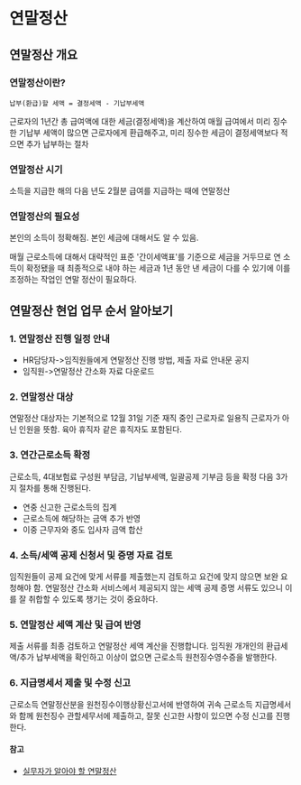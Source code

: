 # 연말정산
## 연말정산 개요
### 연말정산이란?
`납부(환급)할 세액 = 결정세액 - 기납부세액`

근로자의 1년간 총 급여액에 대한 세금(결정세액)을 계산하여 매월 급여에서 미리 징수한 기납부 세액이
많으면 근로자에게 환급해주고, 미리 징수한 세금이 결정세액보다 적으면 추가 납부하는 절차

### 연말정산 시기
소득을 지급한 해의 다음 년도 2월분 급여를 지급하는 때에 연말정산

### 연말정산의 필요성

본인의 소득이 정확해짐. 본인 세금에 대해서도 알 수 있음.

매월 근로소득에 대해서 대략적인 표준 '간이세액표'를 기준으로 세금을 거두므로 연 소득이 확정됐을 때
최종적으로 내야 하는 세금과 1년 동안 낸 세금이 다를 수 있기에 이를 조정하는 작업인 연말 정산이 필요하다.


## 연말정산 현업 업무 순서 알아보기

### 1. 연말정산 진행 일정 안내
- HR담당자->임직원들에게 연말정산 진행 방법, 제출 자료 안내문 공지
- 임직원->연말정산 간소화 자료 다운로드

### 2. 연말정산 대상
연말정산 대상자는 기본적으로 12월 31일 기준 재직 중인 근로자로 일용직
근로자가 아닌 인원을 뜻함. 육아 휴직자 같은 휴직자도 포함된다.

### 3. 연간근로소득 확정
근로소득, 4대보험료 구성원 부담금, 기납부세액, 일괄공제 기부금 등을 확정
다음 3가지 절차를 통해 진행된다.
- 연중 신고한 근로소득의 집계
- 근로소득에 해당하는 금액 추가 반영
- 이중 근무자와 중도 입사자 금액 합산

### 4. 소득/세액 공제 신청서 및 증명 자료 검토
임직원들이 공제 요건에 맞게 서류를 제출했는지 검토하고 
요건에 맞지 않으면 보완 요청해야 함.
연말정산 간소화 서비스에서 제공되지 않는 세액 공제 증명 서류도 있으니
이를 잘 취합할 수 있도록 챙기는 것이 중요하다.

### 5. 연말정산 세액 계산 및 급여 반영
제출 서류를 최종 검토하고 연말정산 세액 계산을 진행합니다. 
임직원 개개인의 환급세액/추가 납부세액을 확인하고 이상이 없으면
근로소득 원천징수영수증을 발행한다.

### 6. 지급명세서 제출 및 수정 신고
근로소득 연말정산분을 원천징수이행상황신고서에 반영하여
귀속 근로소득 지급명세서와 함께 원천징수 관할세무서에 제출하고,
잘못 신고한 사항이 있으면 수정 신고를 진행한다.

#### 참고
- [실무자가 알아야 할 연말정산](https://blog.naver.com/PostView.naver?blogId=payroll_etners&logNo=222602904706)
